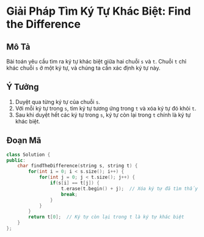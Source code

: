 # Giải Pháp Tìm Ký Tự Khác Biệt: Find the Difference

## Mô Tả
Bài toán yêu cầu tìm ra ký tự khác biệt giữa hai chuỗi `s` và `t`. Chuỗi `t` chỉ khác chuỗi `s` ở một ký tự, và chúng ta cần xác định ký tự này.

## Ý Tưởng
1. Duyệt qua từng ký tự của chuỗi `s`.
2. Với mỗi ký tự trong `s`, tìm ký tự tương ứng trong `t` và xóa ký tự đó khỏi `t`.
3. Sau khi duyệt hết các ký tự trong `s`, ký tự còn lại trong `t` chính là ký tự khác biệt.

## Đoạn Mã

```cpp
class Solution {
public:
    char findTheDifference(string s, string t) {
        for(int i = 0; i < s.size(); i++) {
            for(int j = 0; j < t.size(); j++) {
                if(s[i] == t[j]) {
                    t.erase(t.begin() + j);  // Xóa ký tự đã tìm thấy
                    break;
                }
            }
        }
        return t[0];  // Ký tự còn lại trong t là ký tự khác biệt
    }
};
